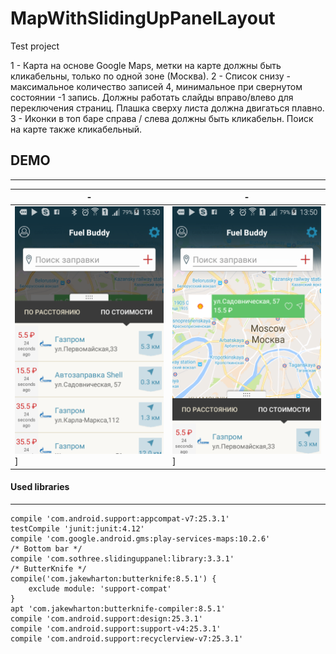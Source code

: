 # MapWithSlidingUpPanelLayout
Test project

1 - Карта на основе Google Maps, метки на карте должны быть кликабельны, только по одной зоне (Москва). 
2 - Список снизу - максимальное количество записей 4, минимальное при свернутом состоянии -1 запись. Должны работать слайды вправо/влево для переключения страниц. Плашка сверху листа должна двигаться плавно.
3 - Иконки в топ баре справа / слева должны быть кликабельн. Поиск на карте также кликабельный.


## DEMO
---
-|-
-------------|----------------- 
![](https://github.com/dashika/MapWithSlidingUpPanelLayout/blob/master/Screenshot_2017-05-31-13-50-05.png)] |![](https://github.com/dashika/MapWithSlidingUpPanelLayout/blob/master/Screenshot_2017-05-31-13-50-10.png)]

#### Used libraries
---
    compile 'com.android.support:appcompat-v7:25.3.1'
    testCompile 'junit:junit:4.12'
    compile 'com.google.android.gms:play-services-maps:10.2.6'
    /* Bottom bar */
    compile 'com.sothree.slidinguppanel:library:3.3.1'
    /* ButterKnife */
    compile('com.jakewharton:butterknife:8.5.1') {
        exclude module: 'support-compat'
    }
    apt 'com.jakewharton:butterknife-compiler:8.5.1'
    compile 'com.android.support:design:25.3.1'
    compile 'com.android.support:support-v4:25.3.1'
    compile 'com.android.support:recyclerview-v7:25.3.1'
